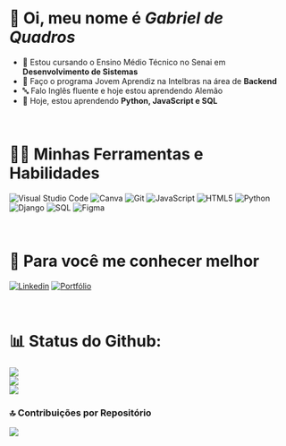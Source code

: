  # 👋 Oi, meu nome é *Gabriel de Quadros*
- 🎒 Estou cursando o Ensino Médio Técnico no Senai em **Desenvolvimento de Sistemas** 
- 💼 Faço o programa Jovem Aprendiz na Intelbras na área de **Backend**
- 🔤 Falo Inglês fluente e hoje estou aprendendo Alemão
- 🔎 Hoje, estou aprendendo **Python, JavaScript e SQL**

<br>

# 👨‍💻 Minhas Ferramentas e Habilidades
<img alt="Visual Studio Code" src="https://img.shields.io/badge/-Visual%20Studio%20Code-0078D4?style=flat-round&logo=visual%20studio%20code&logoColor=white" /> <img alt="Canva" src="https://img.shields.io/badge/-Canva-%2300C4CC?style=flat-round&logo=canva&logoColor=white" /> <img alt="Git" src="https://img.shields.io/badge/-Git-F05032?style=flat-round&logo=git&logoColor=white" /> <img alt="JavaScript" src="https://img.shields.io/badge/-JavaScript-F0DB4F?style=flat-round&logo=javascript&logoColor=white"/> <img alt="HTML5" src="https://img.shields.io/badge/-HTML5-E34F26?style=flat-round&logo=html5&logoColor=white" /> <img alt="Python" src="https://img.shields.io/badge/-Python-007ACC?style=flat-round&logo=python&logoColor=white"/> <img alt="Django" src="https://img.shields.io/badge/-Django-red?style=flat-round&logo=django&logoColor=white"/> <img alt="SQL" src="https://img.shields.io/badge/-PostgreSQL-316192?style=flat-square&logo=postgresql&logoColor=white"> <img alt="Figma" src="https://img.shields.io/badge/-Figma-red?style=flat-square&logo=figma&logoColor=white">

<br>

# 👊 Para você me conhecer melhor
<a href="https://www.linkedin.com/in/gabriel-de-quadros-teodoro-6a0187268/"><img alt="Linkedin" src="https://img.shields.io/badge/-Linkedin-0078D4?style=flat-round&logo=Linkedin&logoColor=white"></a> <a href="https://sites.google.com/estudante.sesisenai.org.br/portfoliocapa/in%C3%ADcio"><img alt="Portfólio" src="https://img.shields.io/badge/-Portf%C3%B3lio-3F488C?style=flat-round&logo=Google&Sites&logoColor=white"></a>

<br>

# 📊 Status do Github:
<img src="https://github-readme-stats.vercel.app/api?username=gabri3lquadr0s&theme=dark&hide_border=false&include_all_commits=true&count_private=false"><br>
<img src="https://github-readme-streak-stats.herokuapp.com/?user=gabri3lquadr0s&theme=dark&hide_border=false"><br>
<img src="https://github-readme-stats.vercel.app/api/top-langs/?username=gabri3lquadr0s&theme=dark&hide_border=false&include_all_commits=true&count_private=false&layout=compact">

### 🔝 Contribuições por Repositório
<img src="https://github-contributor-stats.vercel.app/api?username=gabri3lquadr0s&limit=5&theme=dark&combine_all_yearly_contributions=true">
